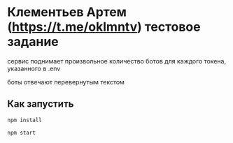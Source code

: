 # Клементьев Артем (https://t.me/oklmntv) тестовое задание

сервис поднимает произвольное количество ботов для каждого токена, указанного в .env

боты отвечают перевернутым текстом

## Как запустить

```bash
npm install
```

```bash
npm start
```
